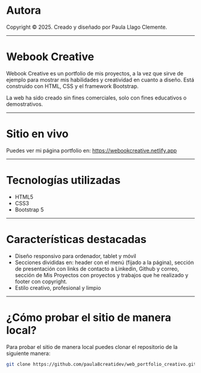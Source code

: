 # Autora

Copyright © 2025. Creado y diseñado por Paula Llago Clemente.

---

# Webook Creative

Webook Creative es un portfolio de mis proyectos, a la vez que sirve de ejemplo para mostrar mis habilidades y creatividad en cuanto a diseño. Está construido con HTML, CSS y el framework Bootstrap.

La web ha sido creado sin fines comerciales, solo con fines educativos o demostrativos.

---

# Sitio en vivo

Puedes ver mi página portfolio en: https://webookcreative.netlify.app

---

# Tecnologías utilizadas

- HTML5
- CSS3
- Bootstrap 5

---

# Características destacadas

- Diseño responsivo para ordenador, tablet y móvil
- Secciones divididas en: header con el menú (fijado a la página), sección de presentación con links de contacto a Linkedin, Github y correo, sección de Mis Proyectos con proyectos y trabajos que he realizado y footer con copyright.
- Estilo creativo, profesional y limpio

---

# ¿Cómo probar el sitio de manera local?

Para probar el sitio de manera local puedes clonar el repositorio de la siguiente manera:

   ```bash
   git clone https://github.com/paula8creatidev/web_portfolio_creativo.git
